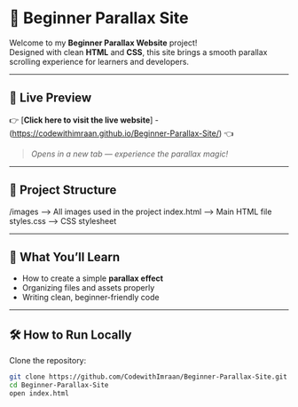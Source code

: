 # 🚀 Beginner Parallax Site

Welcome to my **Beginner Parallax Website** project!  
Designed with clean **HTML** and **CSS**, this site brings a smooth parallax scrolling experience for learners and developers.

---

## 🌟 Live Preview

👉 [**Click here to visit the live website**] - (https://codewithimraan.github.io/Beginner-Parallax-Site/) 👈

> _Opens in a new tab — experience the parallax magic!_

---

## 📂 Project Structure
/images        --> All images used in the project
index.html     --> Main HTML file
styles.css     --> CSS stylesheet


---

## 🎯 What You’ll Learn
- How to create a simple **parallax effect**
- Organizing files and assets properly
- Writing clean, beginner-friendly code

---

## 🛠 How to Run Locally
Clone the repository:
```bash
git clone https://github.com/CodewithImraan/Beginner-Parallax-Site.git
cd Beginner-Parallax-Site
open index.html
